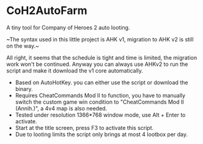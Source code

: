 # CoH2AutoFarm
A tiny tool for Company of Heroes 2 auto looting.

~The syntax used in this little project is AHK v1, migration to AHK v2 is still
on the way.~

All right, it seems that the schedule is tight and time is limited, the migration
work won't be continued. Anyway you can always use AHKv2 to run the script and 
make it download the v1 core automatically.

 - Based on AutoHotKey. you can either use the script or download the binary.
 - Requires CheatCommands Mod II to function, you have to manually switch the
custom game win condition to "CheatCommands Mod II (Annih.)", a 4v4 map is also
needed.
 - Tested under resolution 1366\*768 window mode, use Alt + Enter to activate.
 - Start at the title screen, press F3 to activate this script.
 - Due to looting limits the script only brings at most 4 lootbox per day.
